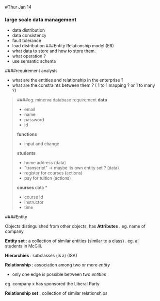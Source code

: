 
#Thur Jan 14
### large scale data management 
 - data distribution 
 - data consistency 
 - fault tolerance 
 - load distribution 
###Entity Relationship model (ER)
- what data to store and how to store them.
- what operation ? 
- use semantic schema

####requirement analysis 
- what are the entities and relationship in the enterprise ? 
- what are the constraints between them ? ( 1 to 1 mapping ? or 1 to many ?)

> ####eg. minerva database requirement 
> **data**
> 
> - email 
> - name
> - password 
> - id
> 
> **functions** 
> 
> - input and change 
> 
> **students** 
> 
> -  home address (data) 
> - "transcript" -> maybe its own entity set ?  (data)
> - register for courses (actions)
> - pay for tuition (actions)
> 
> **courses** 
>  data *
> 
> - course id 
> - instructor 
> - time

####Entity 

Objects distinguished from other objects, has **Attributes** . eg. name of company

**Entity set** : a collection of similar entities (similar to a class) . eg. all students in McGill.

**Hierarchies** : subclasses (is a) (ISA) 

**Relationship** : association among two or more *entity*

- only one edge is possible between two *entities*

eg. company x has sponsored the Liberal Party 

**Relationship set** : collection of similar relationships 


